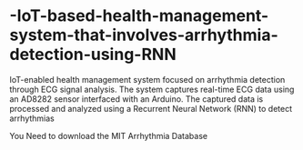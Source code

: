 # -IoT-based-health-management-system-that-involves-arrhythmia-detection-using-RNN
 IoT-enabled health management system focused on arrhythmia detection through ECG signal analysis. The system captures real-time ECG data using an AD8282 sensor interfaced with an Arduino. The captured data is processed and analyzed using a Recurrent Neural Network (RNN) to detect arrhythmias 


You Need to download the MIT Arrhythmia Database

